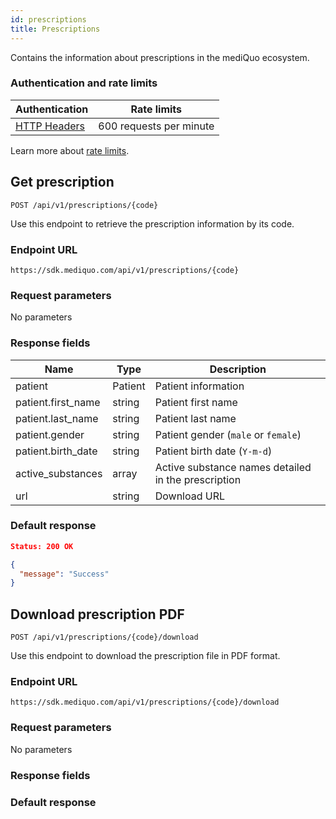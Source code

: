 ```yaml
---
id: prescriptions
title: Prescriptions
---
```


Contains the information about prescriptions in the mediQuo ecosystem.

### Authentication and rate limits

| Authentication                                | Rate limits             |
| --------------------------------------------- | ----------------------- |
| [HTTP Headers](/docs/overview#authentication) | 600 requests per minute |

Learn more about [rate limits](/docs/overview#rate-limiting).

## Get prescription

```
POST /api/v1/prescriptions/{code}
```
Use this endpoint to retrieve the prescription information by its code.

### Endpoint URL

`https://sdk.mediquo.com/api/v1/prescriptions/{code}`

### Request parameters

No parameters

### Response fields

| Name            | Type   | Description                                           |
| --------------- | ------ | ----------------------------------------------------- |
| patient            | Patient | Patient information |
| patient.first_name | string  | Patient first name                       |
| patient.last_name  | string  | Patient last name                                     |
| patient.gender     | string  | Patient gender (`male` or `female`)                   |
| patient.birth_date | string  | Patient birth date (`Y-m-d`)                          |
| active_substances  | array   | Active substance names detailed in the prescription                                         |
| url                | string  | Download URL                                          |

### Default response

```json
Status: 200 OK
```

```json
{
  "message": "Success"
}
```

## Download prescription PDF

```
POST /api/v1/prescriptions/{code}/download
```
Use this endpoint to download the prescription file in PDF format.

### Endpoint URL

`https://sdk.mediquo.com/api/v1/prescriptions/{code}/download`

### Request parameters

No parameters

### Response fields

### Default response
